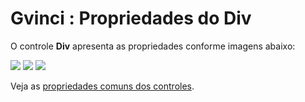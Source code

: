 # Gvinci : Propriedades do Div

O controle **Div** apresenta as propriedades conforme imagens abaixo:

![](http://www.gvinci.com.br/manual/div_1.zoom80.png)   ![](http://www.gvinci.com.br/manual/div_2.zoom80.png)   ![](http://www.gvinci.com.br/manual/div_3.zoom80.png)

Veja as [propriedades comuns dos controles](http://www.gvinci.com.br/manual/propriedades_comuns_de_control.htm).

